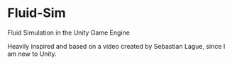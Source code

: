 # Fluid-Sim
Fluid Simulation in the Unity Game Engine

Heavily inspired and based on a video created by Sebastian Lague, since I am new to Unity.
